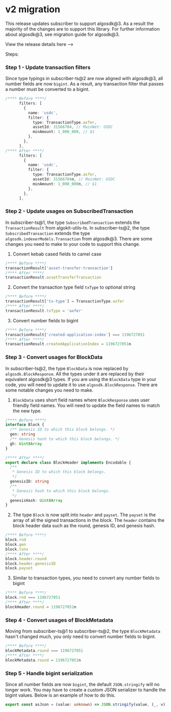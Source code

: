 # v2 migration

This release updates subscriber to support algosdk@3. As a result the majority of the changes are to support this library. For further information about algosdk@3, see migration guide for algosdk@3.

View the release details here -->

Steps:

### Step 1 - Update transaction filters

Since type typings in subscriber-ts@2 are now aligned with algosdk@3, all number fields are now `bigint`. As a result, any transaction filter that passes a number must be converted to a bigint.

```typescript
/**** Before ****/
      filters: [
        {
          name: 'usdc',
          filter: {
            type: TransactionType.axfer,
            assetId: 31566704, // MainNet: USDC
            minAmount: 1_000_000, // $1
          },
        },
      ],
/**** After ****/
      filters: [
        {
          name: 'usdc',
          filter: {
            type: TransactionType.axfer,
            assetId: 31566704n, // MainNet: USDC
            minAmount: 1_000_000n, // $1
          },
        },
      ],
```

### Step 2 - Update usages on SubscribedTransaction

In subscriber-ts@1, the type `SubscribedTransaction` extends the `TransactionResult` from algokit-utils-ts. In subscriber-ts@2, the type `SubscribedTransaction` extends the type `algosdk.indexerModels.Transaction` from algosdk@3. There are some changes you need to make to your code to support this change.

1. Convert kebab cased fields to camel case

```typescript
/**** Before ****/
transactionResult['asset-transfer-transaction']
/**** After ****/
transactionResult.assetTransferTransaction
```

2. Convert the transaction type field `txType` to optional string

```typescript
/**** Before ****/
transactionResult['tx-type'] = TransactionType.axfer
/**** After ****/
transactionResult.txType = 'axfer'
```

3. Convert number fields to bigint

```typescript
/**** Before ****/
transactionResult['created-application-index'] === 1196727051
/**** After ****/
transactionResult.createdApplicationIndex = 1196727051n
```

### Step 3 - Convert usages for BlockData

In subscriber-ts@2, the type `BlockData` is now replaced by `algosdk.BlockResponse`. All the types under it are replaced by their equivalent algosdk@3 types. If you are using the `BlockData` type in your code, you will need to update it to use `algosdk.BlockResponse`. There are some notable changes you need to make.

1. `BlockData` uses short field names where `BlockResponse` uses user friendly field names. You will need to update the field names to match the new type.

```typescript
/**** Before ****/
interface Block {
  /** Genesis ID to which this block belongs. */
  gen: string
  /** Genesis hash to which this block belongs. */
  gh: Uint8Array
}

/**** After ****/
export declare class BlockHeader implements Encodable {
  /**
   * Genesis ID to which this block belongs.
   */
  genesisID: string
  /**
   * Genesis hash to which this block belongs.
   */
  genesisHash: Uint8Array
}
```

2. The type `Block` is now split into `header` and `payset`. The `payset` is the array of all the signed transactions in the block. The `header` contains the block header data such as the round, genesis ID, and genesis hash.

```typescript
/**** Before ****/
block.rnd
block.gen
block.txns
/**** After ****/
block.header.round
block.header.genesisID
block.payset
```

3. Similar to transaction types, you need to convert any number fields to bigint

```typescript
/**** Before ****/
block.rnd === 1196727051
/**** After ****/
blockHeader.round = 1196727051n
```

### Step 4 - Convert usages of BlockMetadata

Moving from subscriber-ts@1 to subscriber-ts@2, the type `BlockMetadata` hasn't changed much, you only need to convert number fields to bigint.

```typescript
/**** Before ****/
blockMetadata.round === 1196727051
/**** After ****/
blockMetadata.round = 1196727051n
```

### Step 5 - Handle bigint serialization

Since all number fields are now `bigint`, the default `JSON.stringify` will no longer work. You may have to create a custom JSON serializer to handle the bigint values. Below is an example of how to do this.

```typescript
export const asJson = (value: unknown) => JSON.stringify(value, (_, v) => (typeof v === 'bigint' ? v.toString() : v), 2)
```
